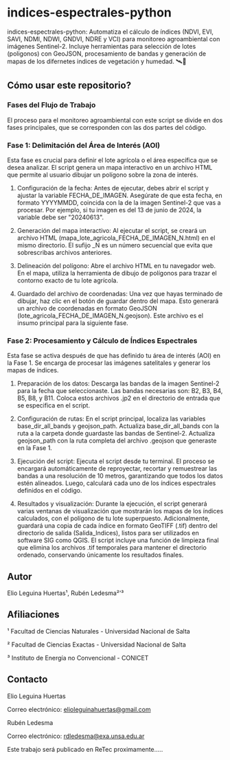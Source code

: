 # indices-espectrales-python
indices-espectrales-python: Automatiza el cálculo de índices (NDVI, EVI, SAVI, NDMI, NDWI, GNDVI, NDRE y VCI) para monitoreo agroambiental con imágenes Sentinel-2. Incluye herramientas para selección de lotes (poligonos) con GeoJSON, procesamiento de bandas y generación de mapas de los difernetes indices de vegetación y humedad. 🛰️🌱

## Cómo usar este repositorio?
### Fases del Flujo de Trabajo
El proceso para el monitoreo agroambiental con este script se divide en dos fases principales, que se corresponden con las dos partes del código.
### Fase 1: Delimitación del Área de Interés (AOI)
Esta fase es crucial para definir el lote agrícola o el área específica que se desea analizar. El script genera un mapa interactivo en un archivo HTML que permite al usuario dibujar un polígono sobre la zona de interés.

1. Configuración de la fecha: Antes de ejecutar, debes abrir el script y ajustar la variable FECHA_DE_IMAGEN. Asegúrate de que esta fecha, en formato YYYYMMDD, coincida con la de la imagen Sentinel-2 que vas a procesar. Por ejemplo, si tu imagen es del 13 de junio de 2024, la variable debe ser "20240613".

2. Generación del mapa interactivo: Al ejecutar el script, se creará un archivo HTML (mapa_lote_agricola_FECHA_DE_IMAGEN_N.html) en el mismo directorio. El sufijo _N es un número secuencial que evita que sobrescribas archivos anteriores.

3. Delineación del polígono: Abre el archivo HTML en tu navegador web. En el mapa, utiliza la herramienta de dibujo de polígonos para trazar el contorno exacto de tu lote agrícola.

4. Guardado del archivo de coordenadas: Una vez que hayas terminado de dibujar, haz clic en el botón de guardar dentro del mapa. Esto generará un archivo de coordenadas en formato GeoJSON (lote_agricola_FECHA_DE_IMAGEN_N.geojson). Este archivo es el insumo principal para la siguiente fase.

### Fase 2: Procesamiento y Cálculo de Índices Espectrales
Esta fase se activa después de que has definido tu área de interés (AOI) en la Fase 1. Se encarga de procesar las imágenes satelitales y generar los mapas de índices.

1. Preparación de los datos:
Descarga las bandas de la imagen Sentinel-2 para la fecha que seleccionaste. Las bandas necesarias son: B2, B3, B4, B5, B8, y B11.
Coloca estos archivos .jp2 en el directorio de entrada que se especifica en el script.

3. Configuración de rutas:
En el script principal, localiza las variables base_dir_all_bands y geojson_path.
Actualiza base_dir_all_bands con la ruta a la carpeta donde guardaste las bandas de Sentinel-2.
Actualiza geojson_path con la ruta completa del archivo .geojson que generaste en la Fase 1.

3. Ejecución del script:
Ejecuta el script desde tu terminal. El proceso se encargará automáticamente de reproyectar, recortar y remuestrear las bandas a una resolución de 10 metros, garantizando que todos los datos estén alineados.
Luego, calculará cada uno de los índices espectrales definidos en el código.

4. Resultados y visualización:
Durante la ejecución, el script generará varias ventanas de visualización que mostrarán los mapas de los índices calculados, con el polígono de tu lote superpuesto.
Adicionalmente, guardará una copia de cada índice en formato GeoTIFF (.tif) dentro del directorio de salida (Salida_Indices), listos para ser utilizados en software SIG como QGIS.
El script incluye una función de limpieza final que elimina los archivos .tif temporales para mantener el directorio ordenado, conservando únicamente los resultados finales.

## Autor
Elio Leguina Huertas¹, Rubén Ledesma²'³

## Afiliaciones
¹ Facultad de Ciencias Naturales - Universidad Nacional de Salta

² Facultad de Ciencias Exactas - Universidad Nacional de Salta

³ Instituto de Energía no Convencional - CONICET

## Contacto
Elio Leguina Huertas

Correo electrónico: elioleguinahuertas@gmail.com

Rubén Ledesma

Correo electrónico: rdledesma@exa.unsa.edu.ar

Este trabajo será publicado en ReTec proximamente.....
